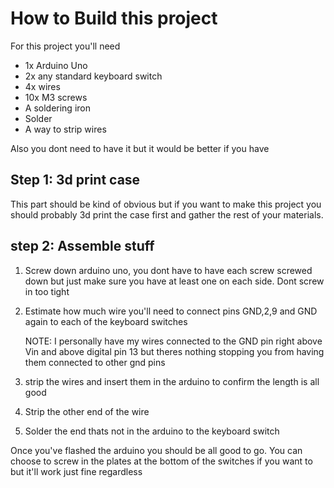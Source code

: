 

# How to Build this project

For this project you'll need

* 1x Arduino Uno
* 2x any standard keyboard switch
* 4x wires
* 10x M3 screws
* A soldering iron
* Solder 
* A way to strip wires 

Also you dont need to have it but it would be better if you have 

## Step 1: 3d print case

This part should be kind of obvious but if you want to make this project you should probably 3d print the case first and gather the rest of your materials.

## step 2: Assemble stuff

1. Screw down arduino uno, you dont have to have each screw screwed down but just make sure you have at least one on each side. Dont screw in too tight
2. Estimate how much wire you'll need to connect pins GND,2,9 and GND again to each of the keyboard switches 

    NOTE: I personally have my wires connected to the GND pin right above Vin and above digital pin 13 but theres nothing stopping you from having them connected to other gnd pins
3. strip the wires and insert them in the arduino to confirm the length is all good
4. Strip the other end of the wire
5. Solder the end thats not in the arduino to the keyboard switch

Once you've flashed the arduino you should be all good to go. You can choose to screw in the plates at the bottom of the switches if you want to but it'll work just fine regardless